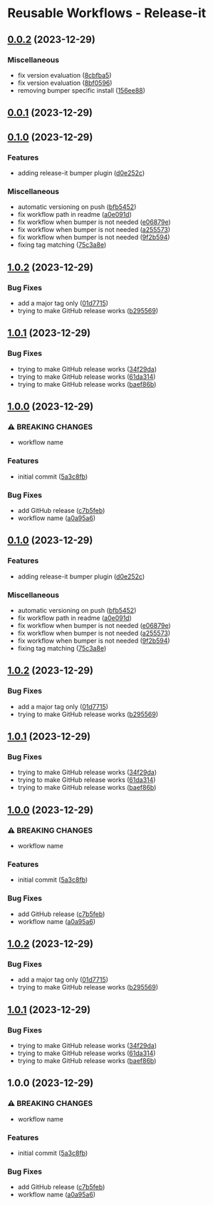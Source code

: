 # Reusable Workflows - Release-it

## [0.0.2](https://github.com/Lupise/reusable-workflow--release-it/compare/v0.0.1...v0.0.2) (2023-12-29)


### Miscellaneous

* fix version evaluation ([8cbfba5](https://github.com/Lupise/reusable-workflow--release-it/commit/8cbfba59a926cbca899aa2a67ac9d7909266ffd0))
* fix version evaluation ([8bf0596](https://github.com/Lupise/reusable-workflow--release-it/commit/8bf0596d19b1cad2e4c20207122a87ef66259e75))
* removing bumper specific install ([156ee88](https://github.com/Lupise/reusable-workflow--release-it/commit/156ee88be27389762dc5bcbc65865a60cd73437f))

## [0.0.1](https://github.com/Lupise/reusable-workflow--release-it/compare/v0.1.0...v0.0.1) (2023-12-29)

## [0.1.0](https://github.com/Lupise/reusable-workflow--release-it/compare/v1.0.2...v0.1.0) (2023-12-29)


### Features

* adding release-it bumper plugin ([d0e252c](https://github.com/Lupise/reusable-workflow--release-it/commit/d0e252c1d9b7b54c5c295b2b66c40604d312c071))


### Miscellaneous

* automatic versioning on push ([bfb5452](https://github.com/Lupise/reusable-workflow--release-it/commit/bfb5452860c030cbdf20ba6c433e44e9eda6fdff))
* fix workflow path in readme ([a0e091d](https://github.com/Lupise/reusable-workflow--release-it/commit/a0e091d174b62530aeea06e530cb60b927505b5e))
* fix workflow when bumper is not needed ([e06879e](https://github.com/Lupise/reusable-workflow--release-it/commit/e06879e1ed0e32b6020c480e12500ca69049b369))
* fix workflow when bumper is not needed ([a255573](https://github.com/Lupise/reusable-workflow--release-it/commit/a255573480c9f1a1f27571f5d6ae434ebef0eab4))
* fix workflow when bumper is not needed ([9f2b594](https://github.com/Lupise/reusable-workflow--release-it/commit/9f2b5945c9e2509e0e019f118fae0cf1c60bed7b))
* fixing tag matching ([75c3a8e](https://github.com/Lupise/reusable-workflow--release-it/commit/75c3a8e31c197c26db226a1e108fb21b21f5fde3))

## [1.0.2](https://github.com/Lupise/reusable-workflow--release-it/compare/v1.0.1...v1.0.2) (2023-12-29)


### Bug Fixes

* add a major tag only ([01d7715](https://github.com/Lupise/reusable-workflow--release-it/commit/01d771551cb81f61d2fa70b258ae59ac83757948))
* trying to make GitHub release works ([b295569](https://github.com/Lupise/reusable-workflow--release-it/commit/b2955693ac750b57aea2517c241ba4df24a4ab84))

## [1.0.1](https://github.com/Lupise/reusable-workflow--release-it/compare/v1.0.0...v1.0.1) (2023-12-29)


### Bug Fixes

* trying to make GitHub release works ([34f29da](https://github.com/Lupise/reusable-workflow--release-it/commit/34f29daadff4a5a7874e4f2f6d4b4bad648536ce))
* trying to make GitHub release works ([61da314](https://github.com/Lupise/reusable-workflow--release-it/commit/61da31412f3d24512fb9c3905b1c9cdf9c001186))
* trying to make GitHub release works ([baef86b](https://github.com/Lupise/reusable-workflow--release-it/commit/baef86bbb892064302b903ce37dd0fe9bacd4b65))

## [1.0.0](https://github.com/Lupise/reusable-workflow--release-it/compare/5a3c8fb5527c72b41aed1db36219e0b00dbe6c6a...v1.0.0) (2023-12-29)


### ⚠ BREAKING CHANGES

* workflow name

### Features

* initial commit ([5a3c8fb](https://github.com/Lupise/reusable-workflow--release-it/commit/5a3c8fb5527c72b41aed1db36219e0b00dbe6c6a))


### Bug Fixes

* add GitHub release ([c7b5feb](https://github.com/Lupise/reusable-workflow--release-it/commit/c7b5febafc8223487b2845cdbff0c386791458a5))
* workflow name ([a0a95a6](https://github.com/Lupise/reusable-workflow--release-it/commit/a0a95a6126b51d3fa0bf048af5df8beebb22c980))

## [0.1.0](https://github.com/Lupise/reusable-workflow--release-it/compare/v1.0.2...v0.1.0) (2023-12-29)


### Features

* adding release-it bumper plugin ([d0e252c](https://github.com/Lupise/reusable-workflow--release-it/commit/d0e252c1d9b7b54c5c295b2b66c40604d312c071))


### Miscellaneous

* automatic versioning on push ([bfb5452](https://github.com/Lupise/reusable-workflow--release-it/commit/bfb5452860c030cbdf20ba6c433e44e9eda6fdff))
* fix workflow path in readme ([a0e091d](https://github.com/Lupise/reusable-workflow--release-it/commit/a0e091d174b62530aeea06e530cb60b927505b5e))
* fix workflow when bumper is not needed ([e06879e](https://github.com/Lupise/reusable-workflow--release-it/commit/e06879e1ed0e32b6020c480e12500ca69049b369))
* fix workflow when bumper is not needed ([a255573](https://github.com/Lupise/reusable-workflow--release-it/commit/a255573480c9f1a1f27571f5d6ae434ebef0eab4))
* fix workflow when bumper is not needed ([9f2b594](https://github.com/Lupise/reusable-workflow--release-it/commit/9f2b5945c9e2509e0e019f118fae0cf1c60bed7b))
* fixing tag matching ([75c3a8e](https://github.com/Lupise/reusable-workflow--release-it/commit/75c3a8e31c197c26db226a1e108fb21b21f5fde3))

## [1.0.2](https://github.com/Lupise/reusable-workflow--release-it/compare/v1.0.1...v1.0.2) (2023-12-29)


### Bug Fixes

* add a major tag only ([01d7715](https://github.com/Lupise/reusable-workflow--release-it/commit/01d771551cb81f61d2fa70b258ae59ac83757948))
* trying to make GitHub release works ([b295569](https://github.com/Lupise/reusable-workflow--release-it/commit/b2955693ac750b57aea2517c241ba4df24a4ab84))

## [1.0.1](https://github.com/Lupise/reusable-workflow--release-it/compare/v1.0.0...v1.0.1) (2023-12-29)


### Bug Fixes

* trying to make GitHub release works ([34f29da](https://github.com/Lupise/reusable-workflow--release-it/commit/34f29daadff4a5a7874e4f2f6d4b4bad648536ce))
* trying to make GitHub release works ([61da314](https://github.com/Lupise/reusable-workflow--release-it/commit/61da31412f3d24512fb9c3905b1c9cdf9c001186))
* trying to make GitHub release works ([baef86b](https://github.com/Lupise/reusable-workflow--release-it/commit/baef86bbb892064302b903ce37dd0fe9bacd4b65))

## [1.0.0](https://github.com/Lupise/reusable-workflow--release-it/compare/5a3c8fb5527c72b41aed1db36219e0b00dbe6c6a...v1.0.0) (2023-12-29)


### ⚠ BREAKING CHANGES

* workflow name

### Features

* initial commit ([5a3c8fb](https://github.com/Lupise/reusable-workflow--release-it/commit/5a3c8fb5527c72b41aed1db36219e0b00dbe6c6a))


### Bug Fixes

* add GitHub release ([c7b5feb](https://github.com/Lupise/reusable-workflow--release-it/commit/c7b5febafc8223487b2845cdbff0c386791458a5))
* workflow name ([a0a95a6](https://github.com/Lupise/reusable-workflow--release-it/commit/a0a95a6126b51d3fa0bf048af5df8beebb22c980))

## [1.0.2](https://github.com/Lupise/reusable-workflow--release-it/compare/v1.0.1...v1.0.2) (2023-12-29)


### Bug Fixes

* add a major tag only ([01d7715](https://github.com/Lupise/reusable-workflow--release-it/commit/01d771551cb81f61d2fa70b258ae59ac83757948))
* trying to make GitHub release works ([b295569](https://github.com/Lupise/reusable-workflow--release-it/commit/b2955693ac750b57aea2517c241ba4df24a4ab84))

## [1.0.1](https://github.com/Lupise/reusable-workflow--release-it/compare/v1.0.0...v1.0.1) (2023-12-29)


### Bug Fixes

* trying to make GitHub release works ([34f29da](https://github.com/Lupise/reusable-workflow--release-it/commit/34f29daadff4a5a7874e4f2f6d4b4bad648536ce))
* trying to make GitHub release works ([61da314](https://github.com/Lupise/reusable-workflow--release-it/commit/61da31412f3d24512fb9c3905b1c9cdf9c001186))
* trying to make GitHub release works ([baef86b](https://github.com/Lupise/reusable-workflow--release-it/commit/baef86bbb892064302b903ce37dd0fe9bacd4b65))

## 1.0.0 (2023-12-29)


### ⚠ BREAKING CHANGES

* workflow name

### Features

* initial commit ([5a3c8fb](https://github.com/Lupise/reusable-workflow--release-it/commit/5a3c8fb5527c72b41aed1db36219e0b00dbe6c6a))


### Bug Fixes

* add GitHub release ([c7b5feb](https://github.com/Lupise/reusable-workflow--release-it/commit/c7b5febafc8223487b2845cdbff0c386791458a5))
* workflow name ([a0a95a6](https://github.com/Lupise/reusable-workflow--release-it/commit/a0a95a6126b51d3fa0bf048af5df8beebb22c980))
